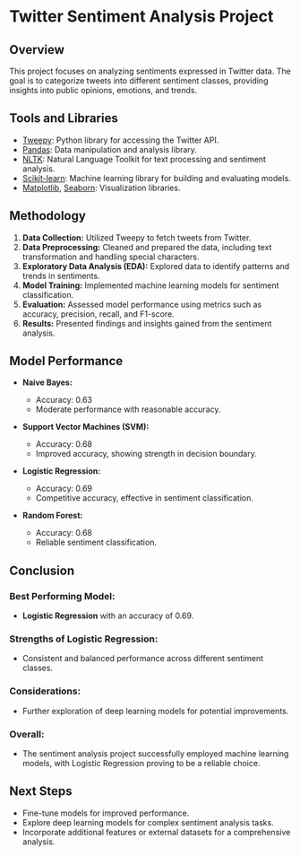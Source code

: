 # Twitter Sentiment Analysis Project

## Overview

This project focuses on analyzing sentiments expressed in Twitter data. The goal is to categorize tweets into different sentiment classes, providing insights into public opinions, emotions, and trends.

## Tools and Libraries

- [Tweepy](https://www.tweepy.org/): Python library for accessing the Twitter API.
- [Pandas](https://pandas.pydata.org/): Data manipulation and analysis library.
- [NLTK](https://www.nltk.org/): Natural Language Toolkit for text processing and sentiment analysis.
- [Scikit-learn](https://scikit-learn.org/): Machine learning library for building and evaluating models.
- [Matplotlib](https://matplotlib.org/), [Seaborn](https://seaborn.pydata.org/): Visualization libraries.

## Methodology

1. **Data Collection:** Utilized Tweepy to fetch tweets from Twitter.
2. **Data Preprocessing:** Cleaned and prepared the data, including text transformation and handling special characters.
3. **Exploratory Data Analysis (EDA):** Explored data to identify patterns and trends in sentiments.
4. **Model Training:** Implemented machine learning models for sentiment classification.
5. **Evaluation:** Assessed model performance using metrics such as accuracy, precision, recall, and F1-score.
6. **Results:** Presented findings and insights gained from the sentiment analysis.

## Model Performance

- **Naive Bayes:**
  - Accuracy: 0.63
  - Moderate performance with reasonable accuracy.

- **Support Vector Machines (SVM):**
  - Accuracy: 0.68
  - Improved accuracy, showing strength in decision boundary.

- **Logistic Regression:**
  - Accuracy: 0.69
  - Competitive accuracy, effective in sentiment classification.

- **Random Forest:**
  - Accuracy: 0.68
  - Reliable sentiment classification.

## Conclusion

### Best Performing Model:
- **Logistic Regression** with an accuracy of 0.69.

### Strengths of Logistic Regression:
- Consistent and balanced performance across different sentiment classes.

### Considerations:
- Further exploration of deep learning models for potential improvements.

### Overall:
- The sentiment analysis project successfully employed machine learning models, with Logistic Regression proving to be a reliable choice.

## Next Steps

- Fine-tune models for improved performance.
- Explore deep learning models for complex sentiment analysis tasks.
- Incorporate additional features or external datasets for a comprehensive analysis.


